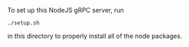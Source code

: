 To set up this NodeJS gRPC server, run

```
./setup.sh
```

in this directory to properly install all of the node packages. 
